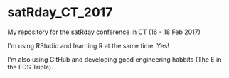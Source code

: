 # satRday_CT_2017
My repository for the satRday conference in CT (16 - 18 Feb 2017)

I'm using RStudio and learning R at the same time. Yes!

I'm also using GitHub and developing good engineering habbits (The E in the EDS Triple).
